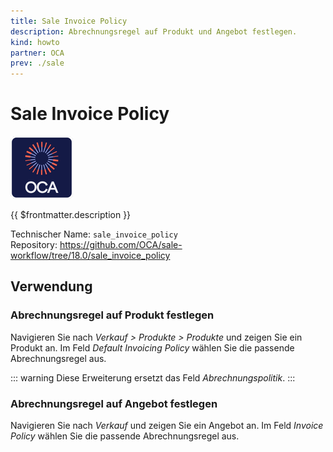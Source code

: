 ```yaml
---
title: Sale Invoice Policy
description: Abrechnungsregel auf Produkt und Angebot festlegen.
kind: howto
partner: OCA
prev: ./sale
---
```


# Sale Invoice Policy

![icon_oca_app](attachments/icon_oca_app.png)

{{ $frontmatter.description }}

Technischer Name: `sale_invoice_policy`\
Repository: <https://github.com/OCA/sale-workflow/tree/18.0/sale_invoice_policy>

## Verwendung

### Abrechnungsregel auf Produkt festlegen

Navigieren Sie nach _Verkauf > Produkte > Produkte_ und zeigen Sie ein Produkt an. Im Feld _Default Invoicing Policy_ wählen Sie die passende Abrechnungsregel aus.

::: warning
Diese Erweiterung ersetzt das Feld _Abrechnungspolitik_.
:::

### Abrechnungsregel auf Angebot festlegen

Navigieren Sie nach _Verkauf_ und zeigen Sie ein Angebot an. Im Feld _Invoice Policy_ wählen Sie die passende Abrechnungsregel aus.
